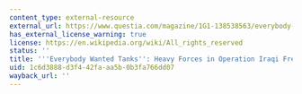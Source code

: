 ```yaml
---
content_type: external-resource
external_url: https://www.questia.com/magazine/1G1-138538563/everybody-wanted-tanks-heavy-forces-in-operation
has_external_license_warning: true
license: https://en.wikipedia.org/wiki/All_rights_reserved
status: ''
title: '''Everybody Wanted Tanks'': Heavy Forces in Operation Iraqi Freedom'
uid: 1c6d3888-d3f4-42fa-aa5b-0b3fa766dd07
wayback_url: ''
---
```

